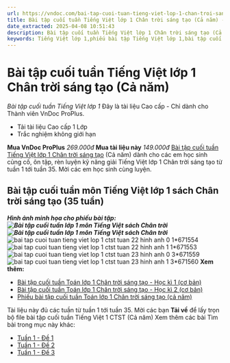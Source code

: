 ```yaml
---
url: https://vndoc.com/bai-tap-cuoi-tuan-tieng-viet-lop-1-chan-troi-sang-tao-336453
title: Bài tập cuối tuần Tiếng Việt lớp 1 Chân trời sáng tạo (Cả năm) - Bài tập cuối tuần Tiếng Việt lớp 1 - VnDoc.com
date_extracted: 2025-04-08 10:51:43
description: Bài tập cuối tuần Tiếng Việt lớp 1 Chân trời sáng tạo (Cả năm) cho các em học sinh ôn tập, rèn luyện củng cố kiến thức lớp 1. Mời thầy cô và các em học sinh tham khảo.
keywords: Tiếng Việt lớp 1,phiếu bài tập Tiếng Việt lớp 1,bài tập cuối tuần Tiếng Việt lớp 1 Chân trời sáng tạo,phiếu bài tập Tiếng Việt,bài tập cuối tuần,phiếu bài tập cuối tuần lớp 1,bài tập cuối tuần lớp 1,phiếu bài tập cuối tuần lớp 1 có lời giải,Phiếu bài tập cuối tuần lớp 1 Chân trời sáng tạo,bài tập cuối tuần Tiếng Việt lớp 1 sách Chân trời sáng tạo,Phiếu bài tập cuối tuần lớp 1 Chân trời sáng tạo cả năm
---
```


# Bài tập cuối tuần Tiếng Việt lớp 1 Chân trời sáng tạo \(Cả năm\)
_Bài tập cuối tuần Tiếng Việt lớp 1_
Đây là tài liệu Cao cấp - Chỉ dành cho Thành viên VnDoc ProPlus.
  * Tải tài liệu Cao cấp 1 Lớp
  * Trắc nghiệm không giới hạn

**Mua VnDoc ProPlus** _269.000đ_ **Mua tài liệu này** _149.000đ_
[Bài tập cuối tuần Tiếng Việt lớp 1 Chân trời sáng tạo](<https://vndoc.com/bai-tap-cuoi-tuan-tieng-viet-lop-1-chan-troi-sang-tao>) \(Cả năm\) dành cho các em học sinh củng cố, ôn tập, rèn luyện kỹ năng giải Tiếng Việt lớp 1 Chân trời sáng tạo từ tuần 1 tới tuần 35. Mời các em học sinh cùng luyện.
## Bài tập cuối tuần môn Tiếng Việt lớp 1 sách Chân trời sáng tạo \(35 tuần\)
_**Hình ảnh minh họa cho phiếu bài tập:**_
_**![Bài tập cuối tuần lớp 1 môn Tiếng Việt sách Chân trời](https://i.vdoc.vn/data/image/2025/02/16/638753142576631822.png)**_
_**![Bài tập cuối tuần lớp 1 môn Tiếng Việt sách Chân trời](https://i.vdoc.vn/data/image/2025/02/16/638753142572864191.png)**_
![bai tap cuoi tuan tieng viet lop 1 ctst tuan 22 hinh anh 0 1*671554](https://i.vdoc.vn/data/image/2025/02/16/bai-tap-cuoi-tuan-tieng-viet-lop-1-ctst-tuan-22-hinh-anh-0-1.jpg)![bai tap cuoi tuan tieng viet lop 1 ctst tuan 22 hinh anh 1 1*671553](https://i.vdoc.vn/data/image/2025/02/16/bai-tap-cuoi-tuan-tieng-viet-lop-1-ctst-tuan-22-hinh-anh-1-1.jpg)
![bai tap cuoi tuan tieng viet lop 1 ctst tuan 23 hinh anh 0 3*671559](https://i.vdoc.vn/data/image/2025/02/16/bai-tap-cuoi-tuan-tieng-viet-lop-1-ctst-tuan-23-hinh-anh-0-3.jpg)![bai tap cuoi tuan tieng viet lop 1 ctst tuan 23 hinh anh 1 3*671560](https://i.vdoc.vn/data/image/2025/02/16/bai-tap-cuoi-tuan-tieng-viet-lop-1-ctst-tuan-23-hinh-anh-1-3.jpg)
**Xem thêm:**
  * [Bài tập cuối tuần Toán lớp 1 Chân trời sáng tạo - Học kì 1 \(cơ bản\)](<https://vndoc.com/bai-tap-cuoi-tuan-toan-lop-1-chan-troi-sang-tao-hoc-ki-1-327676>)
  * [Bài tập cuối tuần Toán lớp 1 Chân trời sáng tạo - Học kì 2 \(cơ bản\)](<https://vndoc.com/bai-tap-cuoi-tuan-toan-lop-1-chan-troi-sang-tao-hoc-ki-2-327677>)
  * [Phiếu bài tập cuối tuần Toán lớp 1 Chân trời sáng tạo \(cả năm\)](<https://vndoc.com/bo-phieu-bai-tap-cuoi-tuan-toan-lop-1-chan-troi-sang-tao-ca-nam-327664>)

Tài liệu này đủ các tuần từ tuần 1 tới tuần 35.
Mời các bạn **Tải về** để lấy trọn bộ file bài tập cuối tuần Tiếng Việt 1 CTST \(Cả năm\)
Xem thêm các bài Tìm bài trong mục này khác:
  * [Tuần 1 - Đề 1](</phieu-bai-tap-cuoi-tuan-tieng-viet-lop-1-nang-cao-tuan-1-so-1-205856>)
  * [Tuần 1 - Đề 2](</phieu-bai-tap-cuoi-tuan-tieng-viet-lop-1-nang-cao-tuan-1-so-2-205858>)
  * [Tuần 1 - Đề 3](</phieu-bai-tap-cuoi-tuan-tieng-viet-lop-1-nang-cao-tuan-1-so-3-205861>)

